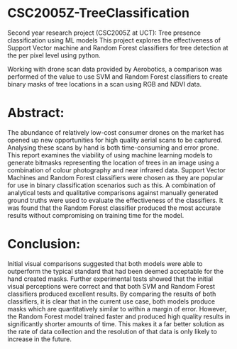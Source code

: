 # CSC2005Z-TreeClassification
Second year research project (CSC2005Z at UCT): Tree presence classification using ML models
This project explores the effectiveness of Support Vector machine and Random Forest classifiers for tree detection at the per pixel level using python.

Working with drone scan data provided by Aerobotics, a comparison was performed of the value to use SVM and Random Forest classifiers to create binary masks of tree locations in a scan using RGB and NDVI data.

# Abstract:
The abundance of relatively low-cost consumer drones on
the market has opened up new opportunities for high quality
aerial scans to be captured. Analysing these scans by hand is
both time-consuming and error prone. This report examines
the viability of using machine learning models to generate
bitmasks representing the location of trees in an image using
a combination of colour photography and near infrared data.
Support Vector Machines and Random Forest classifiers
were chosen as they are popular for use in binary
classification scenarios such as this. A combination of
analytical tests and qualitative comparisons against
manually generated ground truths were used to evaluate the
effectiveness of the classifiers. It was found that the
Random Forest classifier produced the most accurate results
without compromising on training time for the model.

# Conclusion:
Initial visual comparisons
suggested that both models were able to outperform the
typical standard that had been deemed acceptable for the
hand created masks.
Further experimental tests showed that the initial visual
perceptions were correct and that both SVM and Random
Forest classifiers produced excellent results. By comparing
the results of both classifiers, it is clear that in the current
use case, both models produce masks which are
quantitatively similar to within a margin of error. However,
the Random Forest model trained faster and produced high
quality results in significantly shorter amounts of time. This
makes it a far better solution as the rate of data collection
and the resolution of that data is only likely to increase in
the future.
